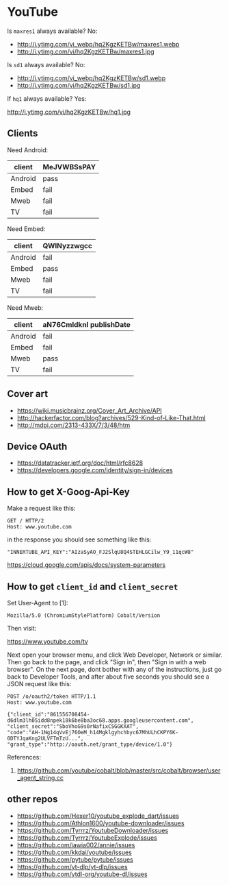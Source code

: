 # YouTube

Is `maxres1` always available? No:

- <http://i.ytimg.com/vi_webp/hq2KgzKETBw/maxres1.webp>
- http://i.ytimg.com/vi/hq2KgzKETBw/maxres1.jpg

Is `sd1` always available? No:

- <http://i.ytimg.com/vi_webp/hq2KgzKETBw/sd1.webp>
- http://i.ytimg.com/vi/hq2KgzKETBw/sd1.jpg

If `hq1` always available? Yes:

http://i.ytimg.com/vi/hq2KgzKETBw/hq1.jpg

## Clients

Need Android:

client  | MeJVWBSsPAY
--------|-------
Android | pass
Embed   | fail
Mweb    | fail
TV      | fail

Need Embed:

client  | QWlNyzzwgcc
--------|-------
Android | fail
Embed   | pass
Mweb    | fail
TV      | fail

Need Mweb:

client  | aN76CmldknI publishDate
--------|-------
Android | fail
Embed   | fail
Mweb    | pass
TV      | fail

## Cover art

- <https://wiki.musicbrainz.org/Cover_Art_Archive/API>
- http://hackerfactor.com/blog?archives/529-Kind-of-Like-That.html
- http://mdpi.com/2313-433X/7/3/48/htm

## Device OAuth

- https://datatracker.ietf.org/doc/html/rfc8628
- https://developers.google.com/identity/sign-in/devices

## How to get X-Goog-Api-Key

Make a request like this:

~~~
GET / HTTP/2
Host: www.youtube.com
~~~

in the response you should see something like this:

~~~
"INNERTUBE_API_KEY":"AIzaSyAO_FJ2SlqU8Q4STEHLGCilw_Y9_11qcW8"
~~~

https://cloud.google.com/apis/docs/system-parameters

## How to get `client_id` and `client_secret`

Set User-Agent to [1]:

~~~
Mozilla/5.0 (ChromiumStylePlatform) Cobalt/Version
~~~

Then visit:

https://www.youtube.com/tv

Next open your browser menu, and click Web Developer, Network or similar. Then
go back to the page, and click "Sign in", then "Sign in with a web browser". On
the next page, dont bother with any of the instructions, just go back to
Developer Tools, and after about five seconds you should see a JSON request like
this:

~~~
POST /o/oauth2/token HTTP/1.1
Host: www.youtube.com

{"client_id":"861556708454-d6dlm3lh05idd8npek18k6be8ba3oc68.apps.googleusercontent.com",
"client_secret":"SboVhoG9s0rNafixCSGGKXAT",
"code":"AH-1Ng14qVvEj76OeM_h14Mgklgyhchbyc67MhULhCKPY6K-0DTYJqaKng2ULVFTmTzU...",
"grant_type":"http://oauth.net/grant_type/device/1.0"}
~~~

References:

1. <https://github.com/youtube/cobalt/blob/master/src/cobalt/browser/user_agent_string.cc>

## other repos

- <https://github.com/Hexer10/youtube_explode_dart/issues>
- https://github.com/Athlon1600/youtube-downloader/issues
- https://github.com/Tyrrrz/YoutubeDownloader/issues
- https://github.com/Tyrrrz/YoutubeExplode/issues
- https://github.com/iawia002/annie/issues
- https://github.com/kkdai/youtube/issues
- https://github.com/pytube/pytube/issues
- https://github.com/yt-dlp/yt-dlp/issues
- https://github.com/ytdl-org/youtube-dl/issues
